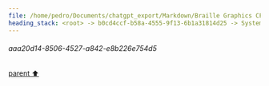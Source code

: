 ```yaml
---
file: /home/pedro/Documents/chatgpt_export/Markdown/Braille Graphics CFFI Library.md
heading_stack: <root> -> b0cd4ccf-b58a-4555-9f13-6b1a31814d25 -> System -> 5a574436-e9d1-4b97-a272-d099a8dccb99 -> System -> aaa20d14-8506-4527-a842-e8b226e754d5
---
```

###### aaa20d14-8506-4527-a842-e8b226e754d5
[parent ⬆️](#5a574436-e9d1-4b97-a272-d099a8dccb99)
